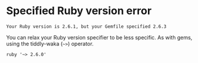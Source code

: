 # Specified Ruby version error

`Your Ruby version is 2.6.1, but your Gemfile specified 2.6.3`

You can relax your Ruby version specifier to be less specific. As with gems, using the tiddly-waka \(`~>`\) operator.

`ruby '~> 2.6.0'`

